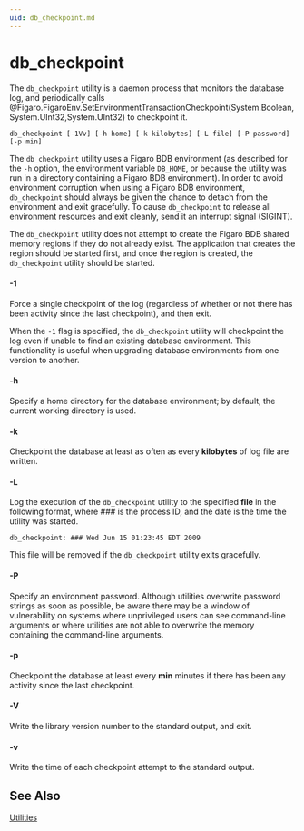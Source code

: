 ```yaml
---
uid: db_checkpoint.md
---
```


# db_checkpoint

The `db_checkpoint` utility is a daemon process that monitors the database log, and periodically calls @Figaro.FigaroEnv.SetEnvironmentTransactionCheckpoint(System.Boolean,System.UInt32,System.UInt32) to checkpoint it.

```
db_checkpoint [-1Vv] [-h home] [-k kilobytes] [-L file] [-P password] [-p min]
```

The `db_checkpoint` utility uses a Figaro BDB environment (as described for the `-h` option, the environment variable `DB_HOME`, or because the utility was run in a directory containing a Figaro BDB environment). In order to avoid environment corruption when using a Figaro BDB environment, `db_checkpoint` should always be given the chance to detach from the environment and exit gracefully. To cause `db_checkpoint` to release all environment resources and exit cleanly, send it an interrupt signal (SIGINT).

The `db_checkpoint` utility does not attempt to create the Figaro BDB shared memory regions if they do not already exist. The application that creates the region should be started first, and once the region is created, the `db_checkpoint` utility should be started.

#### -1

Force a single checkpoint of the log (regardless of whether or not there has been activity since the last checkpoint), and then exit.


When the `-1` flag is specified, the `db_checkpoint` utility will checkpoint the log even if unable to find an existing database environment. This functionality is useful when upgrading database environments from one version to another.


#### -h

Specify a home directory for the database environment; by default, the current working directory is used.



#### -k

Checkpoint the database at least as often as every **kilobytes** of log file are written.



#### -L

Log the execution of the `db_checkpoint` utility to the specified **file** in the following format, where _###_ is the process ID, and the date is the time the utility was started.


```
db_checkpoint: ### Wed Jun 15 01:23:45 EDT 2009
```

This file will be removed if the `db_checkpoint` utility exits gracefully.


#### -P

Specify an environment password. Although utilities overwrite password strings as soon as possible, be aware there may be a window of vulnerability on systems where unprivileged users can see command-line arguments or where utilities are not able to overwrite the memory containing the command-line arguments.



#### -p

Checkpoint the database at least every **min** minutes if there has been any activity since the last checkpoint.



#### -V

Write the library version number to the standard output, and exit.



#### -v

Write the time of each checkpoint attempt to the standard output.



## See Also

[Utilities](xref:utilities.md)